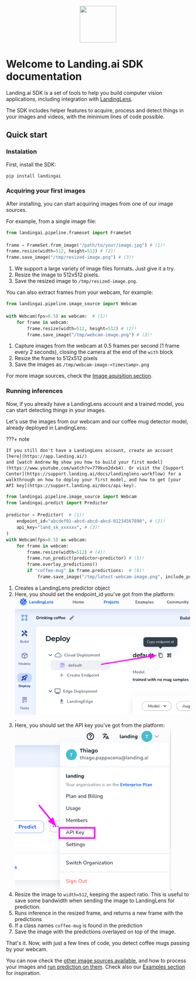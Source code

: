 <p align="center">
  <img width="100" height="100" src="https://github.com/landing-ai/landingai-python/raw/main/assets/avi-logo.png">
</p>

# Welcome to Landing.ai SDK documentation

Landing.ai SDK is a set of tools to help you build computer vision applications, including
integration with [LandingLens](https://app.landing.ai/).

The SDK includes helper features to acquire, process and detect things in your images and videos, with the minimum lines of code possible.

## Quick start


### Instalation
First, install the SDK:

```bash
pip install landingai
```

### Acquiring your first images
After installing, you can start acquiring images from one of our image sources.

For example, from a single image file:

```py
from landingai.pipeline.frameset import FrameSet

frame = FrameSet.from_image("/path/to/your/image.jpg") # (1)!
frame.resize(width=512, height=512) # (2)!
frame.save_image("/tmp/resized-image.png") # (3)!
```

1. We support a large variety of image files formats. Just give it a try.
2. Resize the image to 512x512 pixels.
3. Save the resized image to `/tmp/resized-image.png`.


You can also extract frames from your webcam, for example:

```py
from landingai.pipeline.image_source import Webcam

with Webcam(fps=0.5) as webcam:  # (1)!
    for frame in webcam:
        frame.resize(width=512, height=512) # (2)!
        frame.save_image("/tmp/webcam-image.png") # (3)!
```

1. Capture images from the webcam at 0.5 frames per second (1 frame every 2 seconds), closing the camera at the end of the `with` block
2. Resize the frame to 512x512 pixels
3. Save the images as `/tmp/webcam-image-<timestamp>.png`


For more image sources, check the [Image aquisition section](image-acquisition/image-acquisition.md).


### Running inferences
Now, if you already have a LandingLens account and a trained model, you
can start detecting things in your images.

Let's use the images from our webcam and our coffee mug detector model, already deployed in LandingLens:

???+ note

    If you still don't have a LandingLens account, create an account [here](https://app.landing.ai/)
    and [watch Andrew Ng show you how to build your first model](https://www.youtube.com/watch?v=779kvo2dxb4). Or visit the [Support Center](https://support.landing.ai/docs/landinglens-workflow) for a walkthrough on how to deploy your first model, and how to get [your API key](https://support.landing.ai/docs/api-key).

```py
from landingai.pipeline.image_source import Webcam
from landingai.predict import Predictor

predictor = Predictor(  # (1)!
    endpoint_id="abcdef01-abcd-abcd-abcd-01234567890", # (2)!
    api_key="land_sk_xxxxxx", # (3)!
)
with Webcam(fps=0.5) as webcam:
    for frame in webcam:
        frame.resize(width=512) # (4)!
        frame.run_predict(predictor=predictor) # (5)!
        frame.overlay_predictions()
        if "coffee-mug" in frame.predictions:  # (6)!
            frame.save_image("/tmp/latest-webcam-image.png", include_predictions=True) # (7)!
```

1. Creates a LandingLens predictor object
2. Here, you should set the endpoint_id you've got from the platform: <br/>![How to get endpoint ID](images/copy-endpoint-id.png "How to get endpoint ID").
3. Here, you should set the API key you've got from the platform: <br/> ![How to get the API key](images/menu-api-key.png "How to get the API key").
4. Resize the image to `width=512`, keeping the aspect ratio. This is useful to save some bandwidth when sending the image to LandingLens for prediction.
5. Runs inference in the resized frame, and returns a new frame with the predictions
6. If a class names `coffee-mug` is found in the prediction
7. Save the image with the predictions overlayed on top of the image.

That's it. Now, with just a few lines of code, you detect coffee mugs passing by your webcam.

You can now check the [other image sources available](image-acquisition/image-acquisition.md), and how to process your images and [run prediction on them](inferences/getting-started.md). Check also our [Examples section](examples.md) for inspiration.